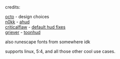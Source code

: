 credits:

[octo](https://steamcommunity.com/id/octo_f/) - design choices<br>
[n0kk](https://github.com/n0kk) - [ahud](https://github.com/n0kk/ahud)<br>
[criticalflaw](https://github.com/CriticalFlaw) - [default hud fixes](https://github.com/CriticalFlaw/TF2HUD.Fixes)<br>
[griever](https://steamcommunity.com/id/griiver/) - [toonhud](https://toonhud.com/)

also runescape fonts from somewhere idk

supports linux, 5:4, and all those other cool use cases.

